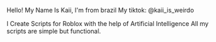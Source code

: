 Hello! My Name Is Kaii, I'm from brazil
My tiktok: @kaii_is_weirdo


I Create Scripts for Roblox with the help of Artificial Intelligence
All my scripts are simple but functional. 
